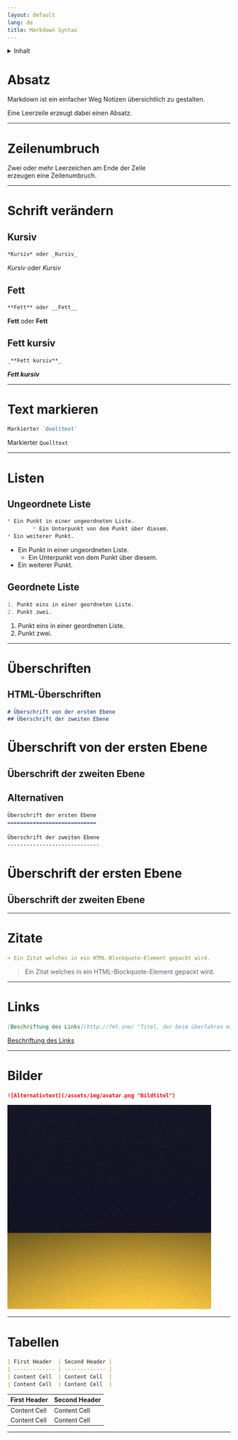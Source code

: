 ```yaml
---
layout: default
lang: de
title: Markdown Syntax
---
```


<details>
  <summary>Inhalt</summary>
<ul>
<li><a href="#absatz">Absatz</a></li>
<li><a href="#zeilenumbruch">Zeilenumbruch</a></li>
<li><a href="#schrift-verändern">Schrift verändern</a>
	<ul>
		<li><a href="#kursiv">Kursiv</a></li>
		<li><a href="#fett">Fett</a></li>
		<li><a href="#fett-kursiv">Fett kursiv</a></li>
	</ul>
</li>
<li><a href="#text-markieren">Text markieren</a></li>
<li><a href="#listen">Listen</a>
	<ul>
		<li><a href="#ungeordnete-liste">Ungeordnete Liste</a></li>
		<li><a href="#geordnete-liste">Geordnete Liste</a></li>
	</ul>
</li>
<li><a href="#überschriften">Überschriften</a>
	<ul>
		<li><a href="#html-überschriften">HTML-Überschriften</a></li>
		<li><a href="#alternativen">Alternativen</a></li>
	</ul>
</li>
<li><a href="#zitate">Zitate</a></li>
<li><a href="#links">Links</a></li>
<li><a href="#bilder">Bilder</a></li>
<li><a href="#tabellen">Tabellen</a></li>
</ul>
</details>

Absatz
======

Markdown ist ein einfacher Weg Notizen übersichtlich zu gestalten.

Eine Leerzeile erzeugt dabei einen Absatz.

---

Zeilenumbruch
=============

Zwei oder mehr Leerzeichen am Ende der Zeile  
erzeugen eine Zeilenumbruch.

---

Schrift verändern
=================

Kursiv
------

```markdown
*Kursiv* oder _Kursiv_
```

*Kursiv* oder _Kursiv_

Fett
----

```markdown
**Fett** oder __Fett__
```

**Fett** oder __Fett__

Fett kursiv
-----------

```markdown
_**Fett kursiv**_
```

_**Fett kursiv**_

---

Text markieren
==============

```markdown
Markierter `Quelltext`
```

Markierter `Quelltext`

---

Listen
======

Ungeordnete Liste
-----------------

```markdown
* Ein Punkt in einer ungeordneten Liste.
		* Ein Unterpunkt von dem Punkt über diesem.
* Ein weiterer Punkt.
```

* Ein Punkt in einer ungeordneten Liste.
    * Ein Unterpunkt von dem Punkt über diesem.
* Ein weiterer Punkt.

Geordnete Liste
---------------

```markdown
1. Punkt eins in einer geordneten Liste.
2. Punkt zwei.
```

1. Punkt eins in einer geordneten Liste.
2. Punkt zwei.

---

Überschriften
=============

HTML-Überschriften
------------------

```markdown
# Überschrift von der ersten Ebene
## Überschrift der zweiten Ebene
```

# Überschrift von der ersten Ebene
## Überschrift der zweiten Ebene

Alternativen
------------

```markdown
Überschrift der ersten Ebene
============================

Überschrift der zweiten Ebene
-----------------------------
```

Überschrift der ersten Ebene
============================

Überschrift der zweiten Ebene
-----------------------------

---

Zitate
======

```markdown
> Ein Zitat welches in ein HTML-Blockquote-Element gepackt wird.
```
> Ein Zitat welches in ein HTML-Blockquote-Element gepackt wird.

---

Links
=====

```markdown
[Beschriftung des Links](http://fmt.one/ "Titel, der beim überfahren mit der Maus angezeigt wird")
```

[Beschriftung des Links](http://fmt.one/ "Titel, der beim überfahren mit der Maus angezeigt wird")

---

Bilder
======

```markdown
![Alternativtext](/assets/img/avatar.png "Bildtitel")
```

![Alternativtext](/assets/img/avatar.png "Bildtitel")

---

Tabellen
========

```markdown
| First Header  | Second Header |
| ------------- | ------------- |
| Content Cell  | Content Cell  |
| Content Cell  | Content Cell  |
```

| First Header  | Second Header |
| ------------- | ------------- |
| Content Cell  | Content Cell  |
| Content Cell  | Content Cell  |

---
